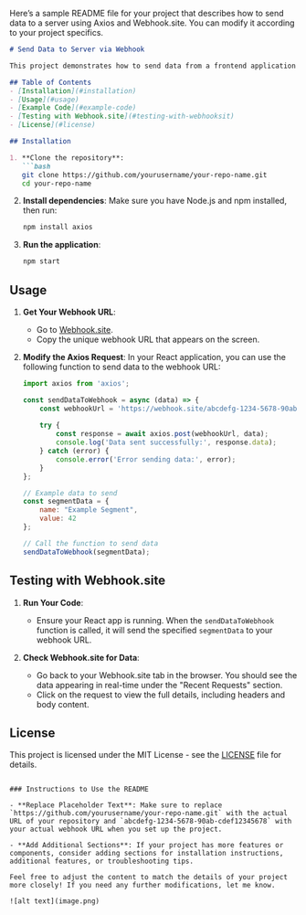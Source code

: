 Here’s a sample README file for your project that describes how to send data to a server using Axios and Webhook.site. You can modify it according to your project specifics.

```markdown
# Send Data to Server via Webhook

This project demonstrates how to send data from a frontend application to a server using Axios and a webhook URL provided by [Webhook.site](https://webhook.site/). 

## Table of Contents
- [Installation](#installation)
- [Usage](#usage)
- [Example Code](#example-code)
- [Testing with Webhook.site](#testing-with-webhooksit)
- [License](#license)

## Installation

1. **Clone the repository**:
   ```bash
   git clone https://github.com/yourusername/your-repo-name.git
   cd your-repo-name
   ```

2. **Install dependencies**:
   Make sure you have Node.js and npm installed, then run:
   ```bash
   npm install axios
   ```

3. **Run the application**:
   ```bash
   npm start
   ```

## Usage

1. **Get Your Webhook URL**:
   - Go to [Webhook.site](https://webhook.site/).
   - Copy the unique webhook URL that appears on the screen.

2. **Modify the Axios Request**:
   In your React application, you can use the following function to send data to the webhook URL:

   ```javascript
   import axios from 'axios';

   const sendDataToWebhook = async (data) => {
       const webhookUrl = 'https://webhook.site/abcdefg-1234-5678-90ab-cdef12345678'; // Replace with your URL
       
       try {
           const response = await axios.post(webhookUrl, data);
           console.log('Data sent successfully:', response.data);
       } catch (error) {
           console.error('Error sending data:', error);
       }
   };

   // Example data to send
   const segmentData = {
       name: "Example Segment",
       value: 42
   };

   // Call the function to send data
   sendDataToWebhook(segmentData);
   ```

## Testing with Webhook.site

1. **Run Your Code**:
   - Ensure your React app is running. When the `sendDataToWebhook` function is called, it will send the specified `segmentData` to your webhook URL.

2. **Check Webhook.site for Data**:
   - Go back to your Webhook.site tab in the browser. You should see the data appearing in real-time under the "Recent Requests" section.
   - Click on the request to view the full details, including headers and body content.

## License

This project is licensed under the MIT License - see the [LICENSE](LICENSE) file for details.
```

### Instructions to Use the README

- **Replace Placeholder Text**: Make sure to replace `https://github.com/yourusername/your-repo-name.git` with the actual URL of your repository and `abcdefg-1234-5678-90ab-cdef12345678` with your actual webhook URL when you set up the project.

- **Add Additional Sections**: If your project has more features or components, consider adding sections for installation instructions, additional features, or troubleshooting tips.

Feel free to adjust the content to match the details of your project more closely! If you need any further modifications, let me know.

![alt text](image.png)
